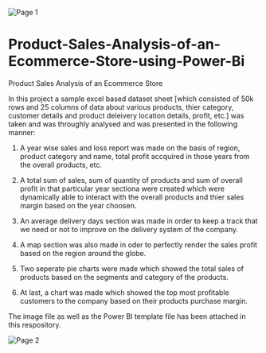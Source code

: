 ![Page 1 ](https://user-images.githubusercontent.com/65725785/193461102-c23d6196-5f7c-40a0-97a5-f843adafa8f0.png)
# Product-Sales-Analysis-of-an-Ecommerce-Store-using-Power-Bi


Product Sales Analysis of an Ecommerce Store

In this project a sample excel based dataset sheet [which consisted of 50k rows and 25 columns of data about various products, thier category, customer details and product deleivery location details, profit, etc.] was taken and was throughly analysed and was presented in the following manner: 

1. A year wise sales and loss report was made on the basis of region, product category and name, total profit accquired in those years from the overall products, etc.

2. A total sum of sales, sum of quantity of products and sum of overall profit in that particular year sectiona were created which were dynamically able to interact with the overall products and thier sales margin based on the year choosen.

3. An average delivery days section was made in order to keep a track that we need or not to improve on the delivery system of the company.

4. A map section was also made in oder to perfectly render the sales profit based on the region around the globe.

5. Two seperate pie charts were made which showed the total sales of products based on the segments and category of the products.

6. At last, a chart was made which showed the top most profitable customers to the company based on their products purchase margin.

The image file as well as the Power BI template file has been attached in this respository.



![Page 2](https://user-images.githubusercontent.com/65725785/193461116-0239b66c-3fde-412c-8dd6-8fe65d00daa6.png)
